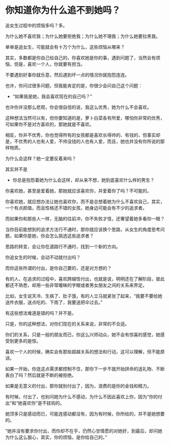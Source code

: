 # 你知道你为什么追不到她吗？

追女生过程中的烦恼多吗？多。
 
为什么她不喜欢我；为什么她要拒绝我；为什么她不理我；为什么她要拉黑我。
 
单单是追女生，可能就会有十万个为什么，这些烦恼从哪来？
 
其实，多数都是你自己给自己的，你喜欢她是你的事，遇到问题了，当然会有烦恼，但是，喜欢一个人，你就要有担当。
 
不要遇到好事你就乐意，然后遇到坏一点的情况你就抱怨连连。
 
也许，你问过很多问题，但我能肯定的是，你很少会问自己这个问题：

* “如果我是她，我会喜欢现在的自己吗？”

也许你并没那么悲观，你会很自信的说，我这么优秀，她为什么不会喜欢。
 
这种想法当然可以有，但你要知道的是，萝卜白菜各有所爱，哪怕你非常的优秀，可如果你不是对方喜欢的，那她就是不喜欢。
 
相反，你并不优秀，你也觉得所有的女孩都是喜欢长得帅的、有钱的，但事实却是，不优秀的人也有人爱，不帅没钱的人也有人爱，而且，她也并没有你所说的那样物质。
 
为什么会这样？她一定要反着来吗？

其实并不是

* 你总是抱怨着她为什么会这样，却从来不想，她到底喜欢什么样的男生？

你喜欢她，甚至是爱着她，那她就应该喜欢你，并爱着你了吗？不可能的。
 
你喜欢她，就应想办法让她也喜欢你，而不是总想着她为什么不喜欢自己，其实，一个有点颜值，而且性格还不错的女孩，她身边可能会有不少的追求者。
 
而如果你和那些人一样，无脑的往前冲，你不失败才怪，还奢望着她多看你一眼？
 
当你目前能想到的追求方法行不通时，那你就应该换个思路，从女生的角度思考问题，如果你是她，你会怎么挑选这些追求者？
 
思路的转变，会让你在道路行不通时，找到一个新的方向。

你追女生的时候，会动不动就付出吗？
 
而你这些所谓的付出，是你自己要的，还是对方想的？
 
有的人，在追求的过程中，喜欢跨越性付出，也就是说，明明还在了解阶段，彼此都还不熟悉，却用一些非常暧昧的字眼或者男女朋友之间的关系来界定。
 
比如，女生说天冷、生病了、肚子饿，有的人立马就紧张了起来，“我要不要给她送件衣服，送点吃的、下雨了，我要送把伞过去。”
 
有这些想法难道是错的吗？并不是。
 
只是，你的这种想法，对你们现在的关系来说，非常的不合适。
 
你们的关系，只是一般的朋友而已，你这么兴师动众，她不会有惊喜的感觉，她感受到更多的是惊。
 
喜欢一个人的时候，确实会有那些超越关系的想法和行动，这可以理解，但不能原谅。
 
如果一开始，你连这点需求都控制不住，那你下一步不就开始拼命的送礼物、不断表白了吗？然后就是不断的被拒绝。
 
如果是无意义的付出，那你就别付出了，因为，浪费的是你的金钱和精力。
 
有时候，付出了，也别问她为什么不感动，为什么不因此喜欢上你，因为“你的付出”和“她喜欢你”是不挂钩的。
 
她顶多只是感动而已，可能连感动都没有，因为有时候，你所给的，并不是她想要的。
 
“她并没有要求你付出，而你却不在乎，仍然心甘情愿的对她好，到最后，却问她为什么这么狠心，其实，你的烦恼，是你给自己的。”

